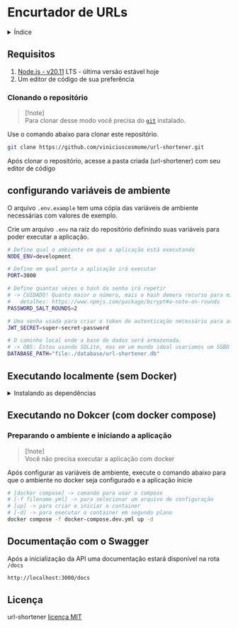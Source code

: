 # Encurtador de URLs

<details>
  <summary>Índice</summary>

1. [Requisitos](#requisitos)
1. [Configurando variáveis de ambiente](#configurando-variáveis-de-ambiente)
1. [Executando localmente (sem Docker)](#executando-localmente-sem-docker)
   - [Instalando as dependências](#instalando-as-dependências)
   - [Executando a aplicação de desenvolvimento](#executando-a-aplicação-de-desenvolvimento)
     1. [Preparando o banco de dados](#preparando-o-banco-de-dados)
     1. [Iniciando a aplicação](#iniciando-a-aplicação)
1. [Executando no Dokcer com docker compose](#executando-no-dokcer-com-docker-compose)
   - [Preparando o ambiente e iniciando a aplicação](#preparando-o-ambiente-e-iniciando-a-aplicação)
1. [Documentação com o Swagger](#documentação-com-o-swagger)
1. [licença](#licença)

</details>

## Requisitos

1. [Node.js - v20.11](https://nodejs.org/en) LTS - última versão estável hoje
2. Um editor de código de sua preferência

### Clonando o repositório

> [!note]\
> Para clonar desse modo você precisa do [`git`](https://git-scm.com/downloads) instalado.

Use o comando abaixo para clonar este repositório.

```bash
git clone https://github.com/viniciuscosmome/url-shortener.git
```

Após clonar o repositório, acesse a pasta criada (url-shortener) com seu editor de código

## configurando variáveis de ambiente

O arquivo `.env.example` tem uma cópia das variáveis de ambiente necessárias com valores de exemplo.

Crie um arquivo `.env` na raiz do repositório definindo suas variáveis para poder executar a aplicação.

```bash
# Define qual o ambiente em que a aplicação está executando
NODE_ENV=development

# Define em qual porta a aplicação irá executar
PORT=3000

# Define quantas vezes o hash da senha irá repetir
# -> CUIDADO! Quanto maior o número, mais o hash demora recurso para minimizar ataques de sonegação de serviço
#   detalhes: https://www.npmjs.com/package/bcrypt#a-note-on-rounds
PASSWORD_SALT_ROUNDS=2

# Uma senha usada para criar o token de autenticação necessário para acesso a recursos (rotas) protegidos da aplicação.
JWT_SECRET=super-secret-password

# O caminho local onde a base de dados será armazenada.
# -> OBS: Estou usando SQLite, mas em um mundo ideal usariamos um SGBD mais robusto como PostgreSQL.
DATABASE_PATH="file:./database/url-shortener.db"
```

## Executando localmente (sem Docker)

<details>
  <summary>Instalando as dependências</summary>

### Instalando as dependências

O comando abaixo vai baixar todas as dependencias do projeto para você rodar localmente.

O atributo "--exact" garante que você baixe a versão atual dos pacotes utilizados.

```bash
npm install --exact
```

### Executando a aplicação de desenvolvimento

#### Preparando o banco de dados

Executa as migrações da base de dados e gera o arquivo `@prisma/client`

```bash
npm run prisma:setup:dev
#ou
npx prisma migrate dev && npx prisma generate
```

#### Iniciando a aplicação

```bash
# Ambiente de desenvolvimento
npm run start

# Ambiente de desenvolvimento ('watch' mode)
npm run start:dev
```

</details>

## Executando no Dokcer (com docker compose)

### Preparando o ambiente e iniciando a aplicação

> [!note]\
> Você não precisa executar a aplicação com docker

Após configurar as variáveis de ambiente, execute o comando abaixo para que o ambiente no docker seja configurado e a aplicação inicie

```bash
# [docker compose] -> comando para usar o compose
# [-f filename.yml] -> para selecionar um arquivo de configuração
# [up] -> para criar e iniciar o container
# [-d] -> para executar o container em segundo plano
docker compose -f docker-compose.dev.yml up -d
```

## Documentação com o Swagger

Após a inicialização da API uma documentação estará disponível na rota `/docs`

```md
http://localhost:3000/docs
```

## Licença

url-shortener [licença MIT](https://github.com/viniciuscosmome/url-shortener/blob/main/LICENSE)

